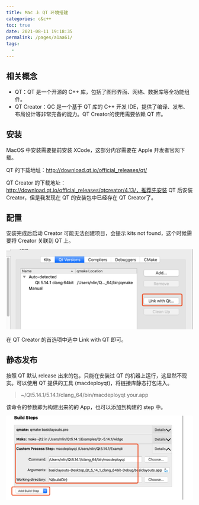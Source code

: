 ```yaml
---
title: Mac 上 QT 环境搭建
categories: c&c++
toc: true
date: 2021-08-11 19:18:35
permalink: /pages/a1aa61/
tags: 
  - 
---
```




## 相关概念



- QT：QT 是一个开源的 C++ 库，包括了图形界面、网络、数据库等全功能组件。
- QT Creator：QC 是一个基于 QT 库的 C++ 开发 IDE，提供了编译、发布、布局设计等非常完备的能力。QT Creator的使用需要依赖 QT 库。



##  安装



MacOS 中安装需要提前安装 XCode，这部分内容需要在 Apple 开发者官网下载。

QT 的下载地址：http://download.qt.io/official_releases/qt/ 

QT Creator 的下载地址： http://download.qt.io/official_releases/qtcreator/4.13/，推荐先安装 QT 后安装 Creator，但是我发现在 QT 的安装包中已经存在 QT Creator了。



## 配置

安装完成后启动 Creator 可能无法创建项目，会提示 kits not found，这个时候需要将 Creator 关联到 QT 上。

<img src="qt-environment-setting/image-20201203231941529.png" alt="image-20201203231941529" style="zoom:50%;" />



在 QT Creator 的首选项中选中 Link with QT 即可。



## 静态发布

按照 QT 默认 release 出来的包，只能在安装过 QT  的机器上运行，这显然不现实。可以使用 QT 提供的工具 (macdeployqt)，将链接库静态打包进入。

> ~/Qt5.14.1/5.14.1/clang_64/bin/macdeployqt your.app

该命令的参数即为构建出来的的 App，也可以添加到构建的 step 中。

<img src="qt-environment-setting/image-20201203232623160.png" alt="image-20201203232623160" style="zoom:50%;" />



